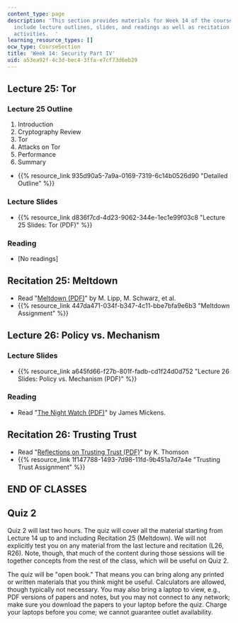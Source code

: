 ```yaml
---
content_type: page
description: 'This section provides materials for Week 14 of the course. Materials
  include lecture outlines, slides, and readings as well as recitation and assignment
  activities.  '
learning_resource_types: []
ocw_type: CourseSection
title: 'Week 14: Security Part IV'
uid: a53ea92f-4c3d-bec4-3ffa-e7cf73d6eb29
---
```


Lecture 25: Tor
---------------

### Lecture 25 Outline

1.  Introduction
2.  Cryptography Review
3.  Tor
4.  Attacks on Tor
5.  Performance
6.  Summary

*   {{% resource_link 935d90a5-7a9a-0169-7319-6c14b0526d90 "Detailed Outline" %}}

### Lecture Slides

*   {{% resource_link d836f7cd-4d23-9062-344e-1ec1e99f03c8 "Lecture 25 Slides: Tor (PDF)" %}}

### Reading

*   \[No readings\]

Recitation 25: Meltdown
-----------------------

*   Read "[Meltdown (PDF)](https://meltdownattack.com/meltdown.pdf)" by M. Lipp, M. Schwarz, et al.
*   {{% resource_link 447da471-034f-b347-4c11-bbe7bfa9e6b3 "Meltdown Assignment" %}}

Lecture 26: Policy vs. Mechanism
--------------------------------

### Lecture Slides

*   {{% resource_link a645fd66-f27b-801f-fadb-cd1f24d0d752 "Lecture 26 Slides: Policy vs. Mechanism (PDF)" %}}

### Reading

*   Read "[The Night Watch (PDF)](http://scholar.harvard.edu/files/mickens/files/thenightwatch.pdf)" by James Mickens.

Recitation 26: Trusting Trust
-----------------------------

*   Read "[Reflections on Trusting Trust (PDF)](https://www.archive.ece.cmu.edu/~ganger/712.fall02/papers/p761-thompson.pdf)" by K. Thomson
*   {{% resource_link 1f147788-1493-7d98-11fd-9b451a7d7a4e "Trusting Trust Assignment" %}}

END OF CLASSES
--------------

Quiz 2
------

Quiz 2 will last two hours. The quiz will cover all the material starting from Lecture 14 up to and including Recitation 25 (Meltdown). We will not explicitly test you on any material from the last lecture and recitation (L26, R26). Note, though, that much of the content during those sessions will tie together concepts from the rest of the class, which will be useful on Quiz 2.

The quiz will be "open book." That means you can bring along any printed or written materials that you think might be useful. Calculators are allowed, though typically not necessary. You may also bring a laptop to view, e.g., PDF versions of papers and notes, but you may not connect to any network; make sure you download the papers to your laptop before the quiz. Charge your laptops before you come; we cannot guarantee outlet availability.